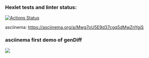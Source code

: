 ### Hexlet tests and linter status:
[![Actions Status](https://github.com/hikarinakano/frontend-project-46/workflows/hexlet-check/badge.svg)](https://github.com/hikarinakano/frontend-project-46/actions)

asciinema:
https://asciinema.org/a/Mwg7oU5E9d37cgq5dMwZnYgjS

<h3>asciinema first demo of genDiff</h3>
<a href="https://asciinema.org/a/Mwg7oU5E9d37cgq5dMwZnYgjS" target="_blank"><img src="https://asciinema.org/a/Mwg7oU5E9d37cgq5dMwZnYgjS.svg" /></a>